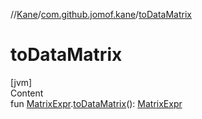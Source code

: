 //[Kane](../index.md)/[com.github.jomof.kane](index.md)/[toDataMatrix](to-data-matrix.md)



# toDataMatrix  
[jvm]  
Content  
fun [MatrixExpr](-matrix-expr/index.md).[toDataMatrix](to-data-matrix.md)(): [MatrixExpr](-matrix-expr/index.md)  



